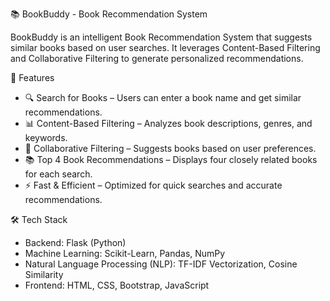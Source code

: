  📚 BookBuddy - Book Recommendation System

BookBuddy is an intelligent Book Recommendation System that suggests similar books based on user searches.
It leverages Content-Based Filtering and Collaborative Filtering to generate personalized recommendations.


🚀 Features
- 🔍 Search for Books – Users can enter a book name and get similar recommendations.  
- 📊 Content-Based Filtering – Analyzes book descriptions, genres, and keywords.  
- 🧠 Collaborative Filtering – Suggests books based on user preferences.  
- 📚 Top 4 Book Recommendations – Displays four closely related books for each search.  
- ⚡ Fast & Efficient – Optimized for quick searches and accurate recommendations.  

🛠️ Tech Stack
- Backend: Flask (Python)
- Machine Learning: Scikit-Learn, Pandas, NumPy
- Natural Language Processing (NLP): TF-IDF Vectorization, Cosine Similarity   
- Frontend: HTML, CSS, Bootstrap, JavaScript  
